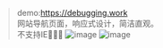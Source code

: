 > demo:https://debugging.work<br>
> 网站导航页面，响应式设计，简洁直观。<br>
> 不支持IE🌝🌝🌝
![image](https://seek.moe/网站媒体/图片/debugging.work.demo1.png)
![image](https://seek.moe/网站媒体/图片/debugging.work.demo2.png)
